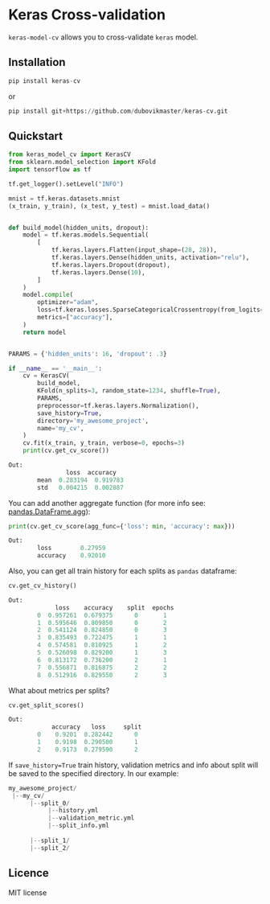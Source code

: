 # Keras Cross-validation
`keras-model-cv` allows you to cross-validate  `keras` model. 
## Installation
```python
pip install keras-cv
```
or
```python
pip install git+https://github.com/dubovikmaster/keras-cv.git
```

## Quickstart

```python
from keras_model_cv import KerasCV
from sklearn.model_selection import KFold
import tensorflow as tf

tf.get_logger().setLevel("INFO")

mnist = tf.keras.datasets.mnist
(x_train, y_train), (x_test, y_test) = mnist.load_data()


def build_model(hidden_units, dropout):
    model = tf.keras.models.Sequential(
        [
            tf.keras.layers.Flatten(input_shape=(28, 28)),
            tf.keras.layers.Dense(hidden_units, activation="relu"),
            tf.keras.layers.Dropout(dropout),
            tf.keras.layers.Dense(10),
        ]
    )
    model.compile(
        optimizer="adam",
        loss=tf.keras.losses.SparseCategoricalCrossentropy(from_logits=True),
        metrics=["accuracy"],
    )
    return model


PARAMS = {'hidden_units': 16, 'dropout': .3}

if __name__ == '__main__':
    cv = KerasCV(
        build_model,
        KFold(n_splits=3, random_state=1234, shuffle=True),
        PARAMS,
        preprocessor=tf.keras.layers.Normalization(),
        save_history=True,
        directory='my_awesome_project',
        name='my_cv',
    )
    cv.fit(x_train, y_train, verbose=0, epochs=3)
    print(cv.get_cv_score())
```
```python
Out: 
                loss  accuracy
        mean  0.283194  0.919783
        std   0.004215  0.002887 
```
You can add another aggregate function (for more info see: [pandas.DataFrame.agg](https://pandas.pydata.org/docs/reference/api/pandas.DataFrame.agg.html)):
```python
print(cv.get_cv_score(agg_func={'loss': min, 'accuracy': max}))
```
```python
Out:
        loss        0.27959
        accuracy    0.92010
```
Also, you can get all train history for each splits as `pandas` dataframe:
```python
cv.get_cv_history()
```
```python
Out:
             loss    accuracy    split  epochs
        0  0.957261  0.679375      0       1
        1  0.595646  0.809850      0       2
        2  0.541124  0.824850      0       3
        3  0.835493  0.722475      1       1
        4  0.574581  0.810925      1       2
        5  0.526098  0.829200      1       3
        6  0.813172  0.736200      2       1
        7  0.556871  0.816875      2       2
        8  0.512916  0.829550      2       3
```


What about metrics per splits?
```python
cv.get_split_scores()
```
```python
Out:
            accuracy   loss     split
        0    0.9201  0.282442      0
        1    0.9198  0.290500      1
        2    0.9173  0.279590      2
```
If `save_history=True` train history,  validation metrics and info about split will be saved to the specified directory.
In our example:
```python
my_awesome_project/
 |--my_cv/
      |--split_0/
           |--history.yml
           |--validation_metric.yml
           |--split_info.yml
           
      |--split_1/
      |--split_2/
```
## Licence
 MIT license
